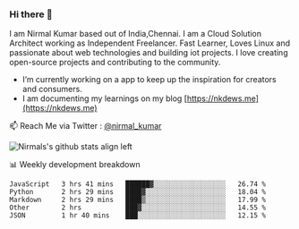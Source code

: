 ### Hi there 👋

 I am Nirmal Kumar based out of India,Chennai. I am a Cloud Solution Architect working as Independent Freelancer. Fast Learner, Loves Linux and passionate about web technologies and building iot projects. I love creating open-source projects and contributing to the community.

- I’m currently working on a app to keep up the inspiration for creators and consumers.
- I am documenting my learnings on my blog [https://nkdews.me](https://nkdews.me)

📫 Reach Me via  Twitter : [@nirmal_kumar](https://twitter.com/nirmal_kumar)

![Nirmals's github stats align left](https://github-readme-stats.vercel.app/api?username=nk-gears&show_icons=true)


📊 Weekly development breakdown

<!--START_SECTION:waka-->
```text
JavaScript   3 hrs 41 mins   ██████▓░░░░░░░░░░░░░░░░░░   26.74 % 
Python       2 hrs 29 mins   ████▓░░░░░░░░░░░░░░░░░░░░   18.04 % 
Markdown     2 hrs 29 mins   ████▒░░░░░░░░░░░░░░░░░░░░   17.99 % 
Other        2 hrs           ███▓░░░░░░░░░░░░░░░░░░░░░   14.55 % 
JSON         1 hr 40 mins    ███░░░░░░░░░░░░░░░░░░░░░░   12.15 % 
```
<!--END_SECTION:waka-->


